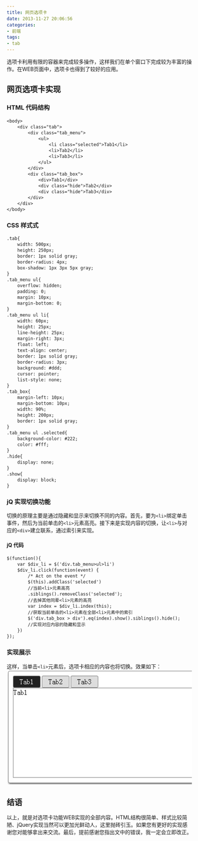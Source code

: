 ```yaml
---
title: 网页选项卡
date: 2013-11-27 20:06:56
categories:
- 前端
tags:
- tab
---
```


选项卡利用有限的容器来完成较多操作，这样我们在单个窗口下完成较为丰富的操作。在WEB页面中，选项卡也得到了较好的应用。

<!--more-->

## 网页选项卡实现
### HTML 代码结构

    <body>
    	<div class="tab">
    		<div class="tab_menu">
    			<ul>
    				<li class="selected">Tab1</li>
    				<li>Tab2</li>
    				<li>Tab3</li>
    			</ul>
    		</div>
    		<div class="tab_box">
    			<div>Tab1</div>
    			<div class="hide">Tab2</div>
    			<div class="hide">Tab3</div>
    		</div>
    	</div>
    </body>

### CSS 样式式

    .tab{
    	width: 500px;
        height: 250px;
        border: 1px solid gray;
        border-radius: 4px;
        box-shadow: 1px 3px 5px gray;
    }
    .tab_menu ul{
    	overflow: hidden;
    	padding: 0;
    	margin: 10px;
    	margin-bottom: 0;
    }
    .tab_menu ul li{
    	width: 60px;
    	height: 25px;
    	line-height: 25px;
    	margin-right: 3px;
    	float: left;
    	text-align: center;
    	border: 1px solid gray;
    	border-radius: 3px;
    	background: #ddd;
    	cursor: pointer;
    	list-style: none;
    }
    .tab_box{
    	margin-left: 10px;
    	margin-bottom: 10px;
    	width: 90%;
    	height: 200px;
    	border: 1px solid gray;
    }
    .tab_menu ul .selected{
    	background-color: #222;
    	color: #fff;
    }
    .hide{
    	display: none;
    }
    .show{
    	display: block;
    }

### jQ 实现切换功能
切换的原理主要是通过隐藏和显示来切换不同的内容。首先，要为`<li>`绑定单击事件，然后为当前单击的`<li>`元素高亮。接下来是实现内容的切换，让`<li>`与对应的`<div>`建立联系，通过索引来实现。
#### jQ 代码

    $(function(){
    	var $div_li = $('div.tab_menu>ul>li')
    	$div_li.click(function(event) {
    		/* Act on the event */
    		$(this).addClass('selected')
    		//当前<li>元素高亮
    		.siblings().removeClass('selected');
    		//去掉其他同辈<li>元素的高亮
    		var index = $div_li.index(this);
    		//获取当前单击的<li>元素在全部<li>元素中的索引
    		$('div.tab_box > div').eq(index).show().siblings().hide();
    		//实现对应内容的隐藏和显示
    	})
    });

### 实现展示
这样，当单击`<li>`元素后，选项卡相应的内容也将切换。效果如下：
![](../../assets/tab.jpg)

## 结语
以上，就是对选项卡功能WEB实现的全部内容。HTML结构很简单、样式比较简陋、jQuery实现当然可以更加光鲜动人，这里抛砖引玉。如果您有更好的实现感谢您对能够拿出来交流。最后，提前感谢您指出文中的错误，我一定会立即改正。